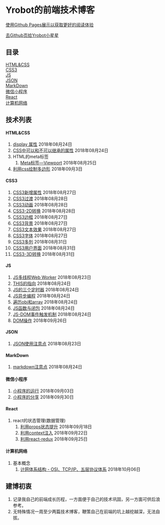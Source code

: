 # Yrobot的前端技术博客

[使用Github Pages展示以获取更好的阅读体验](https://yrobot.github.io/Yrobot-FrontEnd-Blog/)

[去Github页给Yrobot小星星](https://github.com/Yrobot/Yrobot-FrontEnd-Blog)

## 目录

[HTML&CSS](#HTML&CSS)  
[CSS3](#CSS3)  
[JS](#JS)  
[JSON](#JSON)  
[MarkDown](#MarkDown)  
[微信小程序](#wechat)  
[React](#react)  
[计算机网络](#net)  

## 技术列表

#### HTML&CSS
<a href="" id="HTML&CSS"></a>

1. [display 属性](HTML&CSS/display属性/README.md) 2018年08月24日
2. [CSS中可以和不可以继承的属性](HTML&CSS/CSS中可以和不可以继承的属性/README.md) 2018年08月24日
3. HTML的meta标签
   1. [Meta标签—Viewport](HTML&CSS/HTML的meta标签/Meta标签—Viewport/README.md) 2018年08月25日
4. [利用css绘制多边形](HTML&CSS/利用css绘制多边形/README.md) 2018年09月3日

#### CSS3
<a href="" id="CSS3"></a>

1. [CSS3新增属性](CSS3/CSS3新增属性/README.md) 2018年08月27日  
2. [CSS3过渡](CSS3/CSS3过渡/README.md) 2018年08月28日  
3. [CSS3动画](CSS3/CSS3动画/README.md) 2018年08月28日  
4. [CSS3-2D转换](CSS3/CSS3-2D转换/README.md) 2018年08月28日  
5. [CSS3边框](CSS3/CSS3新增属性/README.md#id1) 2018年08月27日  
6. [CSS3背景](CSS3/CSS3新增属性/README.md#id2) 2018年08月27日  
7. [CSS3文本效果](CSS3/CSS3新增属性/README.md#id3) 2018年08月27日  
8. [CSS3字体](CSS3/CSS3新增属性/README.md#id4) 2018年08月27日  
9. [CSS3多列](CSS3/CSS3新增属性/README.md#id9) 2018年08月31日  
10. [CSS3用户界面](CSS3/CSS3新增属性/README.md#id10) 2018年08月31日  
11. [CSS3-3D转换](CSS3/CSS3-3D转换/README.md) 2018年08月31日
    

#### JS
<a href="" id="JS"></a>

1. [JS多线程Web Worker](JS/JS多线程WebWorker/README.md) 2018年08月23日   
2. [THIS的指向](JS/THIS的指向/README.md) 2018年08月24日   
3. [JS的三个定时器](JS/JS的三个定时器/README.md) 2018年08月24日   
4. [JS异步编程](JS/JS异步编程/README.md) 2018年08月24日  
5. [遍历obj和array](JS/遍历obj和array/README.md) 2018年08月24日 
6. [JS函数与闭包](JS/JS函数与闭包/README.md) 2018年08月24日
7. [JS-DOM事件触发机制](JS/JS-DOM事件触发机制/README.md) 2018年08月24日
8. [DOM操作](JS/DOM操作/README.md) 2018年09月26日

#### JSON
<a href="" id="JSON"></a>

1. [JSON使用注意点](JSON/JSON使用注意点/README.md) 2018年08月23日

#### MarkDown 
<a href="" id="MarkDown"></a>

1. [markdown注意点](MarkDown/markdown注意点/README.md) 2018年08月24日

#### 微信小程序 

<a href="" id="wechat"></a>

1. [小程序的运行](微信小程序/小程序的运行/README.md) 2018年09月03日
2. [小程序的分享](微信小程序/小程序的分享与传参/README.md) 2018年09月30日

#### React 

<a href="" id="react"></a>

1. react的状态管理(数据管理)
    1. [利用props状态提升](React/react的状态管理/利用props状态提升.md) 2018年09月18日
    2. [利用context注入](React/react的状态管理/利用context注入.md) 2018年09月22日
    3. [利用react-redux](React/react的状态管理/利用react-redux.md) 2018年09月25日

#### 计算机网络 

<a href="" id="net"></a>
1. 基本概念  
    1. [计网体系结构 - OSI、TCP/IP、五层协议体系](计算机网络/基本概念/计网体系结构.md) 2018年10月06日

## 建博初衷
1. 记录我自己的前端成长历程，一方面便于自己的技术巩固，另一方面可供后浪参考。  
2. 无特殊情况一周至少两篇技术博客，鞭策自己在前端的坑上越挖越深，无法自拔。
